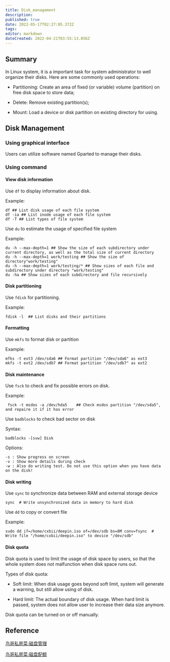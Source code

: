 ```yaml
---
title: Disk_management
description: 
published: true
date: 2022-05-17T02:27:05.372Z
tags: 
editor: markdown
dateCreated: 2022-04-21T03:55:13.056Z
---
```


## Summary

In Linux system, it is a important task for system administrator to well organize their disks. Here are some commonly used operations:

* Partitioning: Create an area of fixed (or variable) volume (partition) on free disk space to store data;

* Delete: Remove existing partition(s);

* Mount: Load a device or disk partition on existing directory for using.

## Disk Management

### Using graphical interface

Users can utilize software named Gparted to manage their disks.

### Using command

#### View disk information

Use `df` to display information about disk.

Example:

    df ## List disk usage of each file system
    df -ia ## List inode usage of each file system
    df -T ## List types of file system

Use `du` to estimate the usage of specified file system

Example:

    du -h --max-depth=1 ## Show the size of each subdirectory under current directory, as well as the total size of current directory
    du -h --max-depth=1 work/testing ## Show the size of directory"work/testing"
    du -h --max-depth=1 work/testing/* ## Show sizes of each file and subdirectory under directory "work/testing"
    du -ha ## Show sizes of each subdirectory and file recursively

#### Disk partitioning

Use `fdisk` for partitioning.

Example:

    fdisk -l  ## List disks and their partitions

#### Formatting

Use `mkfs` to format disk or partition

Example:

    mfks -t ext3 /dev/sda6 ## Format partition "/dev/sda6" as ext3
    mkfs -t ext2 /dev/sdb7 ## Format partition "/dev/sdb7" as ext2

#### Disk maintenance

Use `fsck` to check and fix possible errors on disk.

Example:

     fsck -t msdos -a /dev/hda5    ## Check msdos partition "/dev/sda5", and repaire it if it has error

Use `badblocks` to check bad sector on disk

Syntax:

    badblocks -[svw] Disk

Options:

    -s : Show progress on screen
    -v : Show more details during check
    -w : Also do writing test. Do not use this option when you have data on the disk!

#### Disk writing

Use `sync` to synchronize data between RAM and external storage device

    sync  # Write unsynchronized data in memory to hard disk

Use `dd` to copy or convert file

Example:

    sudo dd if=/home/cxbii/deepin.iso of=/dev/sdb bs=8M conv=fsync  # Write file "/home/cxbii/deepin.iso" to device "/dev/sdb"

#### Disk quota

Disk quota is used to limit the usage of disk space by users, so that the whole system does not malfunction when disk space runs out.

Types of disk quota:

* Soft limit: When disk usage goes beyond soft limit, system will generate a warning, but still allow using of disk.

* Hard limit: The actual boundary of disk usage. When hard limit is passed, system does not allow user to increase their data size anymore.

Disk quota can be turned on or off manually.

## Reference

[鸟哥私房菜:磁盘管理](http://vbird.dic.ksu.edu.tw/linux_basic/0230filesystem.php)

[鸟哥私房菜:磁盘配额](http://vbird.dic.ksu.edu.tw/linux_basic/0420quota.php)
